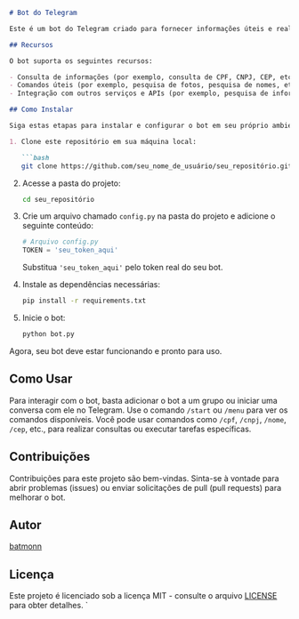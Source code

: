 ```markdown
# Bot do Telegram

Este é um bot do Telegram criado para fornecer informações úteis e realizar tarefas específicas. Você pode usá-lo em grupos ou conversas individuais para acessar uma variedade de recursos.

## Recursos

O bot suporta os seguintes recursos:

- Consulta de informações (por exemplo, consulta de CPF, CNPJ, CEP, etc.)
- Comandos úteis (por exemplo, pesquisa de fotos, pesquisa de nomes, etc.)
- Integração com outros serviços e APIs (por exemplo, pesquisa de informações de IP, BIN, etc.)

## Como Instalar

Siga estas etapas para instalar e configurar o bot em seu próprio ambiente:

1. Clone este repositório em sua máquina local:

   ```bash
   git clone https://github.com/seu_nome_de_usuário/seu_repositório.git
   ```

2. Acesse a pasta do projeto:

   ```bash
   cd seu_repositório
   ```

3. Crie um arquivo chamado `config.py` na pasta do projeto e adicione o seguinte conteúdo:

   ```python
   # Arquivo config.py
   TOKEN = 'seu_token_aqui'
   ```

   Substitua `'seu_token_aqui'` pelo token real do seu bot.

4. Instale as dependências necessárias:

   ```bash
   pip install -r requirements.txt
   ```

5. Inicie o bot:

   ```bash
   python bot.py
   ```

Agora, seu bot deve estar funcionando e pronto para uso.

## Como Usar

Para interagir com o bot, basta adicionar o bot a um grupo ou iniciar uma conversa com ele no Telegram. Use o comando `/start` ou `/menu` para ver os comandos disponíveis. Você pode usar comandos como `/cpf`, `/cnpj`, `/nome`, `/cep`, etc., para realizar consultas ou executar tarefas específicas.

## Contribuições

Contribuições para este projeto são bem-vindas. Sinta-se à vontade para abrir problemas (issues) ou enviar solicitações de pull (pull requests) para melhorar o bot.

## Autor

[batmonn](https://github.com/minerdso)

## Licença

Este projeto é licenciado sob a licença MIT - consulte o arquivo [LICENSE](LICENSE) para obter detalhes.
`
